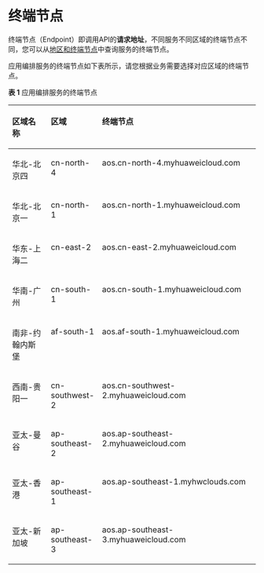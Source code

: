# 终端节点<a name="aos_02_0053"></a>

终端节点（Endpoint）即调用API的**请求地址**，不同服务不同区域的终端节点不同，您可以从[地区和终端节点](https://developer.huaweicloud.com/endpoint?AOS)中查询服务的终端节点。

应用编排服务的终端节点如下表所示，请您根据业务需要选择对应区域的终端节点。

**表 1**  应用编排服务的终端节点

<a name="table1943641183817"></a>
<table><thead align="left"><tr id="row12262428387"><th class="cellrowborder" valign="top" width="16.16%" id="mcps1.2.4.1.1"><p id="p3261742193815"><a name="p3261742193815"></a><a name="p3261742193815"></a>区域名称</p>
</th>
<th class="cellrowborder" valign="top" width="18.18%" id="mcps1.2.4.1.2"><p id="p12654213384"><a name="p12654213384"></a><a name="p12654213384"></a>区域</p>
</th>
<th class="cellrowborder" valign="top" width="65.66%" id="mcps1.2.4.1.3"><p id="p2026242143811"><a name="p2026242143811"></a><a name="p2026242143811"></a>终端节点</p>
</th>
</tr>
</thead>
<tbody><tr id="row102604213820"><td class="cellrowborder" valign="top" width="16.16%" headers="mcps1.2.4.1.1 "><p id="p118202437179"><a name="p118202437179"></a><a name="p118202437179"></a>华北-北京四</p>
</td>
<td class="cellrowborder" valign="top" width="18.18%" headers="mcps1.2.4.1.2 "><p id="p10820114361715"><a name="p10820114361715"></a><a name="p10820114361715"></a>cn-north-4</p>
</td>
<td class="cellrowborder" valign="top" width="65.66%" headers="mcps1.2.4.1.3 "><p id="p11820104341719"><a name="p11820104341719"></a><a name="p11820104341719"></a>aos.cn-north-4.myhuaweicloud.com</p>
</td>
</tr>
<tr id="row19360163621714"><td class="cellrowborder" valign="top" width="16.16%" headers="mcps1.2.4.1.1 "><p id="p14191649191717"><a name="p14191649191717"></a><a name="p14191649191717"></a>华北-北京一</p>
</td>
<td class="cellrowborder" valign="top" width="18.18%" headers="mcps1.2.4.1.2 "><p id="p319174941715"><a name="p319174941715"></a><a name="p319174941715"></a>cn-north-1</p>
</td>
<td class="cellrowborder" valign="top" width="65.66%" headers="mcps1.2.4.1.3 "><p id="p19192497175"><a name="p19192497175"></a><a name="p19192497175"></a>aos.cn-north-1.myhuaweicloud.com</p>
</td>
</tr>
<tr id="row6540172261716"><td class="cellrowborder" valign="top" width="16.16%" headers="mcps1.2.4.1.1 "><p id="p396945491718"><a name="p396945491718"></a><a name="p396945491718"></a>华东-上海二</p>
</td>
<td class="cellrowborder" valign="top" width="18.18%" headers="mcps1.2.4.1.2 "><p id="p14969155451714"><a name="p14969155451714"></a><a name="p14969155451714"></a>cn-east-2</p>
</td>
<td class="cellrowborder" valign="top" width="65.66%" headers="mcps1.2.4.1.3 "><p id="p8969125414177"><a name="p8969125414177"></a><a name="p8969125414177"></a>aos.cn-east-2.myhuaweicloud.com</p>
</td>
</tr>
<tr id="row945212631717"><td class="cellrowborder" valign="top" width="16.16%" headers="mcps1.2.4.1.1 "><p id="p055719514181"><a name="p055719514181"></a><a name="p055719514181"></a>华南-广州</p>
</td>
<td class="cellrowborder" valign="top" width="18.18%" headers="mcps1.2.4.1.2 "><p id="p16557125111817"><a name="p16557125111817"></a><a name="p16557125111817"></a>cn-south-1</p>
</td>
<td class="cellrowborder" valign="top" width="65.66%" headers="mcps1.2.4.1.3 "><p id="p195571251131820"><a name="p195571251131820"></a><a name="p195571251131820"></a>aos.cn-south-1.myhuaweicloud.com</p>
</td>
</tr>
<tr id="row24536268174"><td class="cellrowborder" valign="top" width="16.16%" headers="mcps1.2.4.1.1 "><p id="p14618456111810"><a name="p14618456111810"></a><a name="p14618456111810"></a>南非-约翰内斯堡</p>
</td>
<td class="cellrowborder" valign="top" width="18.18%" headers="mcps1.2.4.1.2 "><p id="p176181256131816"><a name="p176181256131816"></a><a name="p176181256131816"></a>af-south-1</p>
</td>
<td class="cellrowborder" valign="top" width="65.66%" headers="mcps1.2.4.1.3 "><p id="p6618195691818"><a name="p6618195691818"></a><a name="p6618195691818"></a>aos.af-south-1.myhuaweicloud.com</p>
</td>
</tr>
<tr id="row198051230101710"><td class="cellrowborder" valign="top" width="16.16%" headers="mcps1.2.4.1.1 "><p id="p1019182131918"><a name="p1019182131918"></a><a name="p1019182131918"></a>西南-贵阳一</p>
</td>
<td class="cellrowborder" valign="top" width="18.18%" headers="mcps1.2.4.1.2 "><p id="p161962101916"><a name="p161962101916"></a><a name="p161962101916"></a>cn-southwest-2</p>
</td>
<td class="cellrowborder" valign="top" width="65.66%" headers="mcps1.2.4.1.3 "><p id="p71917211196"><a name="p71917211196"></a><a name="p71917211196"></a>aos.cn-southwest-2.myhuaweicloud.com</p>
</td>
</tr>
<tr id="row58058306174"><td class="cellrowborder" valign="top" width="16.16%" headers="mcps1.2.4.1.1 "><p id="p77154601912"><a name="p77154601912"></a><a name="p77154601912"></a>亚太-曼谷</p>
</td>
<td class="cellrowborder" valign="top" width="18.18%" headers="mcps1.2.4.1.2 "><p id="p17715196171912"><a name="p17715196171912"></a><a name="p17715196171912"></a>ap-southeast-2</p>
</td>
<td class="cellrowborder" valign="top" width="65.66%" headers="mcps1.2.4.1.3 "><p id="p3715361194"><a name="p3715361194"></a><a name="p3715361194"></a>aos.ap-southeast-2.myhuaweicloud.com</p>
</td>
</tr>
<tr id="row98067308179"><td class="cellrowborder" valign="top" width="16.16%" headers="mcps1.2.4.1.1 "><p id="p3436181131914"><a name="p3436181131914"></a><a name="p3436181131914"></a>亚太-香港</p>
</td>
<td class="cellrowborder" valign="top" width="18.18%" headers="mcps1.2.4.1.2 "><p id="p8436151121912"><a name="p8436151121912"></a><a name="p8436151121912"></a>ap-southeast-1</p>
</td>
<td class="cellrowborder" valign="top" width="65.66%" headers="mcps1.2.4.1.3 "><p id="p19436101113195"><a name="p19436101113195"></a><a name="p19436101113195"></a>aos.ap-southeast-1.myhwclouds.com</p>
</td>
</tr>
<tr id="row118061830191712"><td class="cellrowborder" valign="top" width="16.16%" headers="mcps1.2.4.1.1 "><p id="p7732151601917"><a name="p7732151601917"></a><a name="p7732151601917"></a>亚太-新加坡</p>
</td>
<td class="cellrowborder" valign="top" width="18.18%" headers="mcps1.2.4.1.2 "><p id="p97321316191919"><a name="p97321316191919"></a><a name="p97321316191919"></a>ap-southeast-3</p>
</td>
<td class="cellrowborder" valign="top" width="65.66%" headers="mcps1.2.4.1.3 "><p id="p6732201619195"><a name="p6732201619195"></a><a name="p6732201619195"></a>aos.ap-southeast-3.myhuaweicloud.com</p>
</td>
</tr>
</tbody>
</table>

